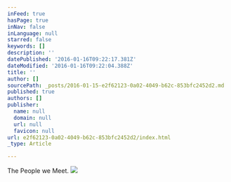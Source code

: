 ```yaml
---
inFeed: true
hasPage: true
inNav: false
inLanguage: null
starred: false
keywords: []
description: ''
datePublished: '2016-01-16T09:22:17.381Z'
dateModified: '2016-01-16T09:22:04.388Z'
title: ''
author: []
sourcePath: _posts/2016-01-15-e2f62123-0a02-4049-b62c-853bfc2452d2.md
published: true
authors: []
publisher:
  name: null
  domain: null
  url: null
  favicon: null
url: e2f62123-0a02-4049-b62c-853bfc2452d2/index.html
_type: Article

---
```

The People we Meet.
![](https://the-grid-user-content.s3-us-west-2.amazonaws.com/8df8df82-35fd-48e2-9fee-5fffb928ddd6.JPG)